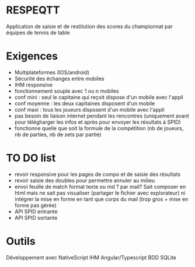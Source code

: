 # RESPEQTT
Application de saisie et de restitution des scores du championnat par équipes de tennis de table

# Exigences
- Multiplateformes (IOS/android)
- Sécurité des échanges entre mobiles
- IHM responsive
- fonctionnement souple avec 1 ou n mobiles
- conf mini : seul le capitaine qui reçoit  dispose d'un mobile avec l'appli
- conf moyenne : les deux capitaines disposent d'un mobile
- conf maxi : tous les joueurs disposent d'un mobile avec l'appli
- pas besoin de liaison internet pendant les rencontres (uniquement avant pour télégharger les infos et après pour envoyer les résultats à SPID)
- fonctionne quelle que soit la formule de la compétition (nb de joueurs, nb de parties, nb de sets par partie)

# TO DO list
- revoir responsive pour les pages de compo et de saisie des résultats
- revoir saisie des doubles pour permettre annuler au milieu
- envoi feuille de match format texte ou md ? par mail? Sait composer en html mais ne sait pas visualiser (partager le fichier avec explorateur) ni intégrer la mise en forme en tant que corps du mail (trop gros + mise en forme pas gérée)
- API SPID entrante
- API SPID sortante

# Outils
Développement avec NativeScript
IHM Angular/Typescript
BDD SQLite

